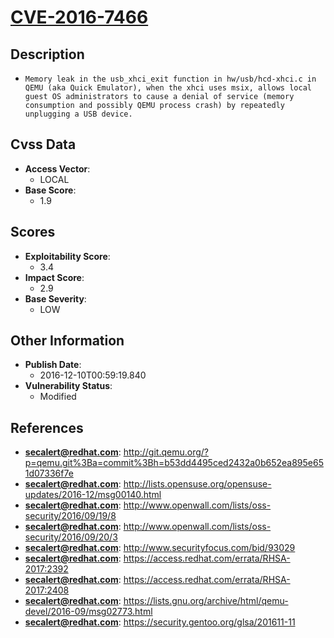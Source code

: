 
# [CVE-2016-7466](http://git.qemu.org/?p=qemu.git%3Ba=commit%3Bh=b53dd4495ced2432a0b652ea895e651d07336f7e)

## Description

- `Memory leak in the usb_xhci_exit function in hw/usb/hcd-xhci.c in QEMU (aka Quick Emulator), when the xhci uses msix, allows local guest OS administrators to cause a denial of service (memory consumption and possibly QEMU process crash) by repeatedly unplugging a USB device.`

## Cvss Data

- **Access Vector**:
  - LOCAL
- **Base Score**:
  - 1.9

## Scores

- **Exploitability Score**:
  - 3.4
- **Impact Score**:
  - 2.9
- **Base Severity**:
  - LOW

## Other Information

- **Publish Date**:
  - 2016-12-10T00:59:19.840
- **Vulnerability Status**:
  - Modified

## References

- **secalert@redhat.com**: http://git.qemu.org/?p=qemu.git%3Ba=commit%3Bh=b53dd4495ced2432a0b652ea895e651d07336f7e
- **secalert@redhat.com**: http://lists.opensuse.org/opensuse-updates/2016-12/msg00140.html
- **secalert@redhat.com**: http://www.openwall.com/lists/oss-security/2016/09/19/8
- **secalert@redhat.com**: http://www.openwall.com/lists/oss-security/2016/09/20/3
- **secalert@redhat.com**: http://www.securityfocus.com/bid/93029
- **secalert@redhat.com**: https://access.redhat.com/errata/RHSA-2017:2392
- **secalert@redhat.com**: https://access.redhat.com/errata/RHSA-2017:2408
- **secalert@redhat.com**: https://lists.gnu.org/archive/html/qemu-devel/2016-09/msg02773.html
- **secalert@redhat.com**: https://security.gentoo.org/glsa/201611-11

